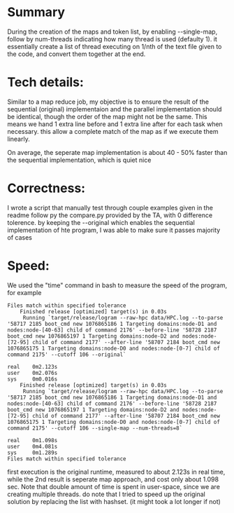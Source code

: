 # Summary
During the creation of the maps and token list, by enabling --single-map, follow by num-threads indicating how many thread is used (defaulty 1). it essentially create a list of thread executing on 1/nth of the text file given to the code, and convert them together at the end.

# Tech details:
Similar to a map reduce job, my objective is to ensure the result of the sequential (original) implementaion and the parallel implementation should be identical, though the order of the map might not be the same. This means we hand 1 extra line before and 1 extra line after for each task when necessary. this allow a complete match of the map as if we execute them linearly.

On average, the seperate map implementation is about 40 - 50% faster than the sequential implementation, which is quiet nice

# Correctness:
I wrote a script that manually test through couple examples given in the readme follow py the compare.py provided by the TA, with 0 difference tolerence. by keeping the --original which enables the sequential implementation of hte program, I was able to make sure it passes majority of cases

# Speed:
We used the "time" command in bash to measure the speed of the program, for example
```
Files match within specified tolerance
    Finished release [optimized] target(s) in 0.03s
     Running `target/release/logram --raw-hpc data/HPC.log --to-parse '58717 2185 boot_cmd new 1076865186 1 Targeting domains:node-D1 and nodes:node-[40-63] child of command 2176' --before-line '58728 2187 boot_cmd new 1076865197 1 Targeting domains:node-D2 and nodes:node-[72-95] child of command 2177' --after-line '58707 2184 boot_cmd new 1076865175 1 Targeting domains:node-D0 and nodes:node-[0-7] child of command 2175' --cutoff 106 --original`

real    0m2.123s
user    0m2.076s
sys     0m0.016s
    Finished release [optimized] target(s) in 0.03s
     Running `target/release/logram --raw-hpc data/HPC.log --to-parse '58717 2185 boot_cmd new 1076865186 1 Targeting domains:node-D1 and nodes:node-[40-63] child of command 2176' --before-line '58728 2187 boot_cmd new 1076865197 1 Targeting domains:node-D2 and nodes:node-[72-95] child of command 2177' --after-line '58707 2184 boot_cmd new 1076865175 1 Targeting domains:node-D0 and nodes:node-[0-7] child of command 2175' --cutoff 106 --single-map --num-threads=8`

real    0m1.098s
user    0m4.081s
sys     0m1.289s
Files match within specified tolerance
```

first execution is the original runtime, measured to about 2.123s in real time, while the 2nd result is seperate map approach, and cost only about 1.098 sec. Note that double amount of time is spent in user-space, since we are creating multiple threads. do note that I tried to speed up the original solution by replacing the list with hashset. (it might took a lot longer if not)